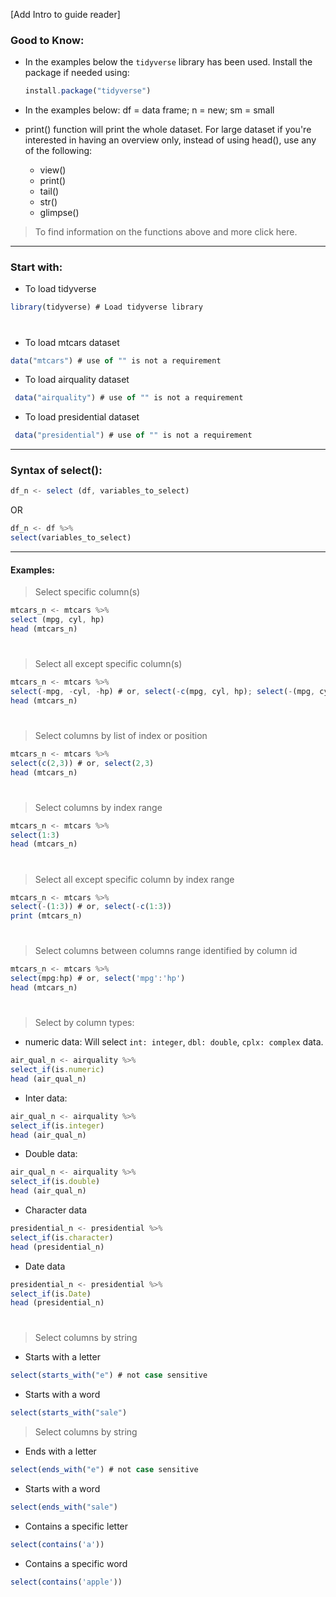 [Add Intro to guide reader]

 
 ### Good to Know:

* In the examples below the `tidyverse` library has been used. Install the package if needed using:

  ```js
  install.package("tidyverse")
  ```
  
 * In the examples below: df = data frame; n = new; sm = small
   
 * print() function will print the whole dataset. For large dataset if you're   interested in having an overview only, instead of using head(), use any of the following:
   *  view()
   *  print()
   *  tail()
   *  str()
   *  glimpse()
   
 > To find information on the functions above and more click here.

  ---

### Start with: 

* To load tidyverse

```js
library(tidyverse) # Load tidyverse library
```

#

* To load mtcars dataset
   
```js
data("mtcars") # use of "" is not a requirement
```
* To load airquality dataset
 
 ```js
  data("airquality") # use of "" is not a requirement
  ```

* To load presidential dataset
 
 ```js
  data("presidential") # use of "" is not a requirement
  ```

---

### Syntax of select():

```js
df_n <- select (df, variables_to_select)
```
OR 

```js
df_n <- df %>%
select(variables_to_select)
```
---

#### Examples: 

> Select specific column(s)

```js
mtcars_n <- mtcars %>% 
select (mpg, cyl, hp)
head (mtcars_n)
```

#

> Select all except specific column(s)

 ```js
mtcars_n <- mtcars %>%
select(-mpg, -cyl, -hp) # or, select(-c(mpg, cyl, hp); select(-(mpg, cyl, hp)
head (mtcars_n)
```

#

> Select columns by list of index or position

```js
mtcars_n <- mtcars %>%
select(c(2,3)) # or, select(2,3)
head (mtcars_n)
```

#

> Select columns by index range

```js
mtcars_n <- mtcars %>%
select(1:3)
head (mtcars_n)
```

#

> Select all except specific column by index range

```js
mtcars_n <- mtcars %>%
select(-(1:3)) # or, select(-c(1:3))
print (mtcars_n)
```

#

> Select columns between columns range identified by column id

```js
mtcars_n <- mtcars %>%
select(mpg:hp) # or, select('mpg':'hp')
head (mtcars_n)
```

#

> Select by column types: 

* numeric data: Will select `int: integer`, `dbl: double`, `cplx: complex` data.

```js
air_qual_n <- airquality %>%
select_if(is.numeric) 
head (air_qual_n)
```

  * Inter data:
   
```js
air_qual_n <- airquality %>%
select_if(is.integer) 
head (air_qual_n)
```

* Double data:
   
```js
air_qual_n <- airquality %>%
select_if(is.double) 
head (air_qual_n)
```

* Character data

```js
presidential_n <- presidential %>%
select_if(is.character) 
head (presidential_n)
```

* Date data

```js
presidential_n <- presidential %>%
select_if(is.Date) 
head (presidential_n)
```

#

> Select columns by string

* Starts with a letter

```js
select(starts_with("e") # not case sensitive
```

* Starts with a word

```js
select(starts_with("sale") 
```

> Select columns by string

* Ends with a letter

```js
select(ends_with("e") # not case sensitive
```

* Starts with a word

```js
select(ends_with("sale") 
```
*  Contains a specific letter
  
```js
select(contains('a'))
```

*  Contains a specific word
  
```js
select(contains('apple'))
```






